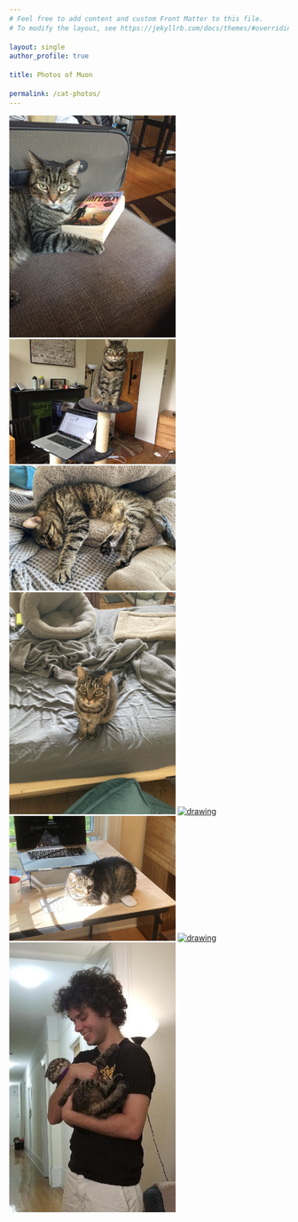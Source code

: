 ```yaml
---
# Feel free to add content and custom Front Matter to this file.
# To modify the layout, see https://jekyllrb.com/docs/themes/#overriding-theme-defaults

layout: single
author_profile: true

title: Photos of Muon

permalink: /cat-photos/
---
```


<a href="/assets/images/muon/IMG_2153.JPG"><img src="/assets/images/muon/IMG_2153.JPG" alt="drawing" width="300"/></a>
<a href="/assets/images/muon/IMG_5209.JPG"><img src="/assets/images/muon/IMG_5209.JPG" alt="drawing" width="300"/></a>
<a href="/assets/images/muon/IMG_5248.JPG"><img src="/assets/images/muon/IMG_5248.JPG" alt="drawing" width="300"/></a>
<a href="/assets/images/muon/IMG_5412.JPG"><img src="/assets/images/muon/IMG_5412.JPG" alt="drawing" width="300"/></a>
<a href="/assets/images/muon/IMG_5563.JPG"><img src="/assets/images/muon/IMG_5563.JPG" alt="drawing" width="300"/></a>
<a href="/assets/images/muon/IMG_6073.JPG"><img src="/assets/images/muon/IMG_6073.JPG" alt="drawing" width="300"/></a>
<a href="/assets/images/muon/IMG_6649.JPG"><img src="/assets/images/muon/IMG_6649.JPG" alt="drawing" width="300"/></a>
<a href="/assets/images/muon/img205.jpeg"><img src="/assets/images/muon/img205.jpeg" alt="drawing" width="300"/></a>







